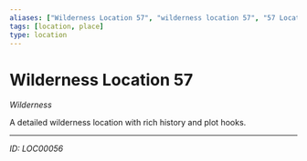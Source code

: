 ```yaml
---
aliases: ["Wilderness Location 57", "wilderness location 57", "57 Location Wilderness"]
tags: [location, place]
type: location
---
```


# Wilderness Location 57

*Wilderness*

A detailed wilderness location with rich history and plot hooks.

---
*ID: LOC00056*